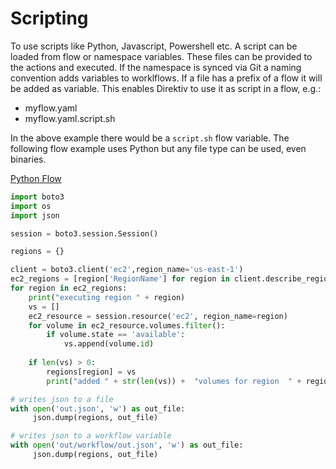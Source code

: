 # Scripting

To use scripts like Python, Javascript, Powershell etc. A script can be loaded from flow or namespace variables. These files can be provided to the actions and executed. If the namespace is synced via Git a naming convention adds variables to worklflows. If a file has a prefix of a flow it will be added as variable. This enables Direktiv to use it as script in a flow, e.g.:

- myflow.yaml
- myflow.yaml.script.sh

In the above example there would be a `script.sh` flow variable. The following flow example uses Python but any file type can be used, even binaries.

[Python Flow](file.yaml)


```python title="python.py"
import boto3
import os
import json

session = boto3.session.Session()

regions = {}

client = boto3.client('ec2',region_name='us-east-1')
ec2_regions = [region['RegionName'] for region in client.describe_regions()['Regions']]
for region in ec2_regions:
    print("executing region " + region)
    vs = []
    ec2_resource = session.resource('ec2', region_name=region)
    for volume in ec2_resource.volumes.filter():
        if volume.state == 'available':
            vs.append(volume.id)
    
    if len(vs) > 0:
        regions[region] = vs
        print("added " + str(len(vs)) +  "volumes for region  " + region)

# writes json to a file
with open('out.json', 'w') as out_file:
     json.dump(regions, out_file)

# writes json to a workflow variable
with open('out/workflow/out.json', 'w') as out_file:
     json.dump(regions, out_file)
```